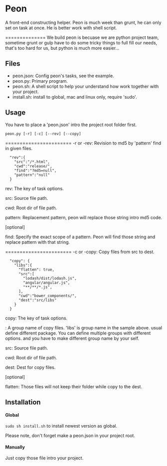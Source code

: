 # Peon

A front-end constructing helper.
Peon is much week than grunt, he can only set on task at once.
He is better work with shell script.

==============
We build peon is becuase we are python project team, sometime grunt or gulp have to do some tricky things to full fill our needs, that's too hard for us, but python is much more easier...

## Files

* peon.json: Config peon's tasks, see the example.
* peon.py: Primary program.
* peon.sh: A shell script to help your understand how work together with your project.
* install.sh: install to global, mac and linux only, require 'sudo'.


## Usage
You have to place a 'peon.json' intro the project root folder first.


`peon.py [-r] [-c] [--rev] [--copy]`

=======================
-r or -rev: Revision to md5 by 'pattern' find in given files.

```
  "rev":{
    "src":"/*.html",
    "cwd":"release/",
    "find":"?md5=null",
    "pattern":"null"
  }
```
rev: The key of task options.

src: Source file path.

cwd: Root dir of file path.

pattern: Replacement pattern, peon will replace those string intro md5 code.

[optional]

find:  Specify the exact scope of a pattern. Peon will find those string and  replace pattern with that string.

=======================
-c or -copy: Copy files from src to dest.

```
  "copy": {
    "libs":{
      "flatten": true,
      "src":[
        "lodash/dist/lodash.js",
        "angular/angular.js",
        "**/**/*.js",
      ],
      "cwd":"bower_components/",
      "dest":"src/libs"
    }
  }
```
copy: The key of task options.

<group>: A group name of copy files. 'libs' is group name in the sample above. usual define different package. You can define multiple groups with different options. and you have to make different group name by your self.

src: Source file path.

cwd: Root dir of file path.

dest: Dest for copy files.

[optional]

flatten: Those files will not keep their folder while copy to the dest.

## Installation


#### Global 
`sudo sh install.sh` to install newest version as global.

Please note, don't forget make a peon.json in your project root.

#### Manually
Just copy those file intro your project.
